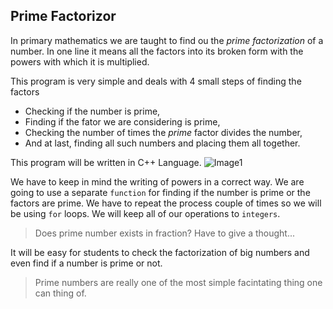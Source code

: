 ## Prime Factorizor
In primary mathematics we are taught to find ou the *prime factorization* of a number. In one line it means all the factors into its broken form with the powers with which it is multiplied.

This program is very simple and deals with 4 small steps of finding the factors
* Checking if the number is prime,
* Finding if the fator we are considering is prime,
* Checking the number of times the *prime* factor divides the number,
* And at last, finding all such numbers and placing them all together.

This program will be written in C++ Language.
![Image1](https://i.ytimg.com/vi/KpEyLdXukAA/maxresdefault.jpg "One example of prime factorization.")

We have to keep in mind the writing of powers in a correct way.
We are going to use a separate `function` for finding if the number is prime or the factors are prime. 
We have to repeat the process couple of times so we will be using `for` loops. 
We will keep all of our operations to `integers`.
>Does prime number exists in fraction? Have to give a thought...

It will be easy for students to check the factorization of big numbers and even find if a number is prime or not.

> Prime numbers are really one of the most simple facintating thing one can thing of. 